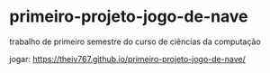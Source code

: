 # primeiro-projeto-jogo-de-nave
trabalho de primeiro semestre do curso de ciências da computação

jogar: https://theiv767.github.io/primeiro-projeto-jogo-de-nave/
